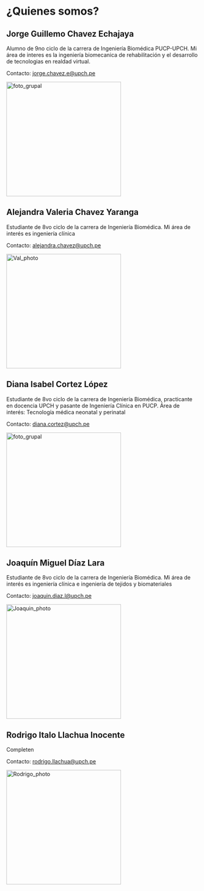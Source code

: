 # ¿Quienes somos?

## Jorge Guillemo Chavez Echajaya
Alumno de 9no ciclo de la carrera de Ingeniería Biomédica PUCP-UPCH. Mi área de interes es la ingeniería biomecanica de rehabilitación y el desarrollo de tecnologias en realdad virtual.

Contacto: [jorge.chavez.e@upch.pe](mailto:jorge.chavez.e@upch.pe)

<img src="../../../Documentación/Imagenes/foto_grupal.jpg" alt="foto_grupal" width="300"/>

## Alejandra Valeria Chavez Yaranga
Estudiante de 8vo ciclo de la carrera de Ingeniería Biomédica. Mi área de interés es ingeniería clínica

Contacto: [alejandra.chavez@upch.pe](mailto:alejandra.chavez@upch.pe)

<img src="../../../Documentación/Imagenes/Val_photo.jpeg" alt="Val_photo" width="300"/>

## Diana Isabel Cortez López
Estudiante de 8vo ciclo de la carrera de Ingeniería Biomédica, practicante en docencia UPCH y pasante de Ingeniería Clínica en PUCP. 
Área de interés: Tecnología médica neonatal y perinatal

Contacto: [diana.cortez@upch.pe](mailto:diana.cortez@upch.pe)

<img src="../../../Documentación/Imagenes/foto_grupal.jpg" alt="foto_grupal" width="300"/>

## Joaquín Miguel Díaz Lara
Estudiante de 8vo ciclo de la carrera de Ingeniería Biomédica. Mi área de interés es ingeniería clínica e ingeniería de tejidos y biomateriales

Contacto: [joaquin.diaz.l@upch.pe](mailto:joaquin.diaz.l@upch.pe)

<img src="../../../Documentación/Imagenes/Joaquin_photo.jpeg" alt="Joaquin_photo" width="300"/>

## Rodrigo Italo Llachua Inocente  
Completen

Contacto: [rodrigo.llachua@upch.pe](mailto:rodrigo.llachua@upch.pe)

<img src="../../../Documentación/Imagenes/Rodrigo_photo.jpeg" alt="Rodrigo_photo" width="300"/>
